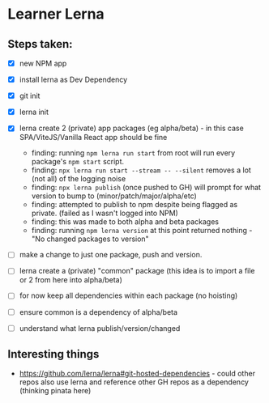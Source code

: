 # Learner Lerna


## Steps taken:

* [x] new NPM app
* [x] install lerna as Dev Dependency
* [x] git init
* [x] lerna init
* [x] lerna create 2 (private) app packages (eg alpha/beta) - in this case SPA/ViteJS/Vanilla React app should be fine
  * finding: running `npm lerna run start` from root will run every package's `npm start` script.
  * finding: `npx lerna run start --stream -- --silent` removes a lot (not all) of the logging noise
  * finding: `npx lerna publish` (once pushed to GH) will prompt for what version to bump to (minor/patch/major/alpha/etc)
  * finding: attempted to publish to npm despite being flagged as private. (failed as I wasn't logged into NPM)
  * finding: this was made to both alpha and beta packages
  * finding: running `npm lerna version` at this point returned nothing - "No changed packages to version"
* [ ] make a change to just one package, push and version.
* [ ] lerna create a (private) "common" package (this idea is to import a file or 2 from here into alpha/beta)
* [ ] for now keep all dependencies within each package (no hoisting)
* [ ] ensure common is a dependency of alpha/beta
* [ ] understand what lerna publish/version/changed


## Interesting things

*  https://github.com/lerna/lerna#git-hosted-dependencies - could other repos also use lerna and reference other GH repos as a dependency (thinking pinata here)
